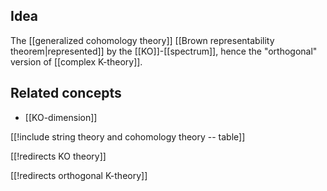 
## Idea

The [[generalized cohomology theory]] [[Brown representability theorem|represented]] by the [[KO]]-[[spectrum]], hence the "orthogonal" version of [[complex K-theory]].

## Related concepts

* [[KO-dimension]]

[[!include string theory and cohomology theory -- table]]

[[!redirects KO theory]]

[[!redirects orthogonal K-theory]]